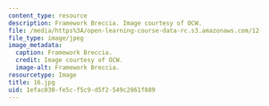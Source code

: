 ```yaml
---
content_type: resource
description: Framework Breccia. Image courtesy of OCW.
file: /media/https%3A/open-learning-course-data-rc.s3.amazonaws.com/12-110-sedimentary-geology-fall-2004/1efac030fe5cf5c9d5f2549c2861f889_16.jpg
file_type: image/jpeg
image_metadata:
  caption: Framework Breccia.
  credit: Image courtesy of OCW.
  image-alt: Framework Breccia.
resourcetype: Image
title: 16.jpg
uid: 1efac030-fe5c-f5c9-d5f2-549c2861f889
---
```

